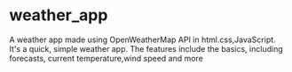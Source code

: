 # weather_app
A weather app made using OpenWeatherMap API in html.css,JavaScript.
It's a quick, simple weather app. The features include the basics, including forecasts, current temperature,wind speed and more
